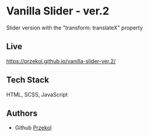
# Vanilla Slider - ver.2

Slider version with the "transform: translateX" property




## Live



https://przekol.github.io/vanilla-slider-ver.2/
## Tech Stack

HTML, SCSS, JavaScript




## Authors

- Github [Przekol](https://github.com/Przekol)

